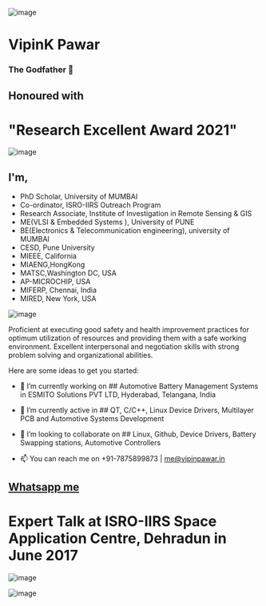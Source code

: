 
![image](https://raw.githubusercontent.com/vipinkumarpawar/vipinkumarpawar/main/GodFather.gif)

# VipinK Pawar   
### The Godfather 👋


## Honoured with 
# "Research Excellent Award 2021" 

![image](https://raw.githubusercontent.com/vipinkumarpawar/vipinkumarpawar/main/hello%20word.gif)

## I'm,
- PhD Scholar, University of MUMBAI
- Co-ordinator, ISRO-IIRS Outreach Program
- Research Associate, Institute of Investigation in Remote Sensing & GIS
- ME(VLSI & Embedded Systems ), University of PUNE
- BE(Electronics & Telecommunication engineering), university of MUMBAI
- CESD, Pune University
- MIEEE, California
- MIAENG,HongKong
- MATSC,Washington DC, USA
- AP-MICROCHIP, USA
- MIFERP, Chennai, India
- MIRED, New York, USA

![image](https://aptronicssoftware.com/wp-content/uploads/2020/08/website-development.gif)



Proficient at executing good safety and health improvement practices for optimum utilization of resources and providing them with a safe working environment. Excellent interpersonal and negotiation skills with strong problem solving and organizational abilities. 


Here are some ideas to get you started:

- 🔭 I’m currently working on ## Automotive Battery Management Systems in ESMITO Solutions PVT LTD, Hyderabad, Telangana, India
- 🌱 I’m currently active in ## QT, C/C++, Linux Device Drivers, Multilayer PCB and Automotive Systems Development
- 👯 I’m looking to collaborate on ## Linux, Github, Device Drivers, Battery Swapping stations, Automotive Controllers

- 📫 You can reach me on +91-7875899873 | me@vipinpawar.in


## [Whatsapp me](https://wa.me/+917875899873/?text=Hi%20VipinK,%20Github%20Reference)

# Expert Talk at ISRO-IIRS Space Application Centre, Dehradun in June 2017
![image](https://raw.githubusercontent.com/vipinkumarpawar/vipinkumarpawar/main/isro%20lecture.jpg)

![image](https://res.cloudinary.com/mohin-in/image/upload/v1600498904/main/hero.gif)






